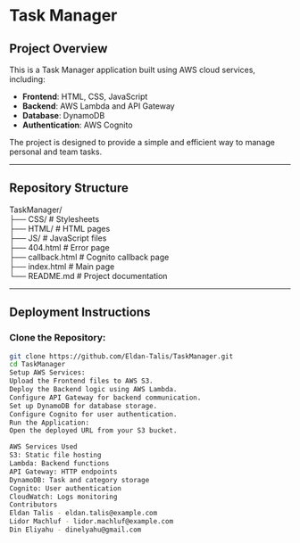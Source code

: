 # Task Manager

## Project Overview
This is a Task Manager application built using AWS cloud services, including:

- **Frontend**: HTML, CSS, JavaScript  
- **Backend**: AWS Lambda and API Gateway  
- **Database**: DynamoDB  
- **Authentication**: AWS Cognito  

The project is designed to provide a simple and efficient way to manage personal and team tasks.

---

## Repository Structure

TaskManager/  
├── CSS/             # Stylesheets  
├── HTML/            # HTML pages  
├── JS/              # JavaScript files  
├── 404.html         # Error page  
├── callback.html    # Cognito callback page  
├── index.html       # Main page  
└── README.md        # Project documentation


---

## Deployment Instructions

### Clone the Repository:
```bash
git clone https://github.com/Eldan-Talis/TaskManager.git
cd TaskManager
Setup AWS Services:
Upload the Frontend files to AWS S3.
Deploy the Backend logic using AWS Lambda.
Configure API Gateway for backend communication.
Set up DynamoDB for database storage.
Configure Cognito for user authentication.
Run the Application:
Open the deployed URL from your S3 bucket.

AWS Services Used
S3: Static file hosting
Lambda: Backend functions
API Gateway: HTTP endpoints
DynamoDB: Task and category storage
Cognito: User authentication
CloudWatch: Logs monitoring
Contributors
Eldan Talis - eldan.talis@example.com
Lidor Machluf - lidor.machluf@example.com
Din Eliyahu - dinelyahu@gmail.com
